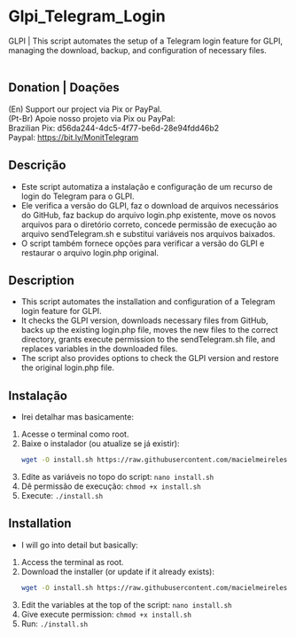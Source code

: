 # Glpi_Telegram_Login
GLPI | This script automates the setup of a Telegram login feature for GLPI, managing the download, backup, and configuration of necessary files.
<br /><br />

## Donation | Doações
(En)      Support our project via Pix or PayPal.<br />
(Pt-Br) Apoie nosso projeto via Pix ou PayPal:<br />
Brazilian Pix: d56da244-4dc5-4f77-be6d-28e94fdd46b2<br />
Paypal: https://bit.ly/MonitTelegram<br />

## Descrição
- Este script automatiza a instalação e configuração de um recurso de login do Telegram para o GLPI.
- Ele verifica a versão do GLPI, faz o download de arquivos necessários do GitHub, faz backup do arquivo login.php existente, move os novos arquivos para o diretório correto, concede permissão de execução ao arquivo sendTelegram.sh e substitui variáveis nos arquivos baixados.
- O script também fornece opções para verificar a versão do GLPI e restaurar o arquivo login.php original.


## Description
- This script automates the installation and configuration of a Telegram login feature for GLPI.
- It checks the GLPI version, downloads necessary files from GitHub, backs up the existing login.php file, moves the new files to the correct directory, grants execute permission to the sendTelegram.sh file, and replaces variables in the downloaded files.
- The script also provides options to check the GLPI version and restore the original login.php file.

## Instalação 
- Irei detalhar mas basicamente: 
1) Acesse o terminal como root.
2) Baixe o instalador (ou atualize se já existir):
   ```bash
   wget -O install.sh https://raw.githubusercontent.com/macielmeireles/GLPI_Telegram_Login/main/install.sh
   ```
3) Edite as variáveis no topo do script: `nano install.sh`
4) Dê permissão de execução: `chmod +x install.sh`
5) Execute: `./install.sh`

## Installation
- I will go into detail but basically:
1) Access the terminal as root.
2) Download the installer (or update if it already exists):
   ```bash
   wget -O install.sh https://raw.githubusercontent.com/macielmeireles/GLPI_Telegram_Login/main/install.sh
   ```
3) Edit the variables at the top of the script: `nano install.sh`
4) Give execute permission: `chmod +x install.sh`
5) Run: `./install.sh`
